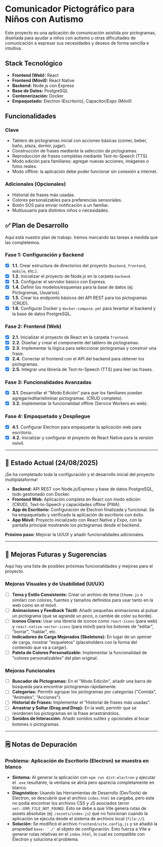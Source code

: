 # Comunicador Pictográfico para Niños con Autismo

Este proyecto es una aplicación de comunicación asistida por pictogramas, diseñada para ayudar a niños con autismo u otras dificultades de comunicación a expresar sus necesidades y deseos de forma sencilla e intuitiva.

## Stack Tecnológico

*   **Frontend (Web):** React
*   **Frontend (Móvil):** React Native
*   **Backend:** Node.js con Express
*   **Base de Datos:** PostgreSQL
*   **Contenerización:** Docker
*   **Empaquetado:** Electron (Escritorio), Capacitor/Expo (Móvil)

## Funcionalidades

### Clave
*   Tablero de pictogramas inicial con acciones básicas (comer, beber, baño, plaza, dormir, jugar).
*   Construcción de frases mediante la selección de pictogramas.
*   Reproducción de frases completas mediante Text-to-Speech (TTS).
*   Modo edición para familiares: agregar nuevas acciones, imágenes o fotos reales.
*   Modo offline: la aplicación debe poder funcionar sin conexión a internet.

### Adicionales (Opcionales)
*   Historial de frases más usadas.
*   Colores personalizables para preferencias sensoriales.
*   Botón SOS para enviar notificación a un familiar.
*   Multiusuario para distintos niños o necesidades.

## ✅ Plan de Desarrollo

Aquí está nuestro plan de trabajo. Iremos marcando las tareas a medida que las completemos.

### Fase 1: Configuración y Backend

- [x] **1.1.** Crear estructura de directorios del proyecto (`backend`, `frontend`, `mobile`, etc.).
- [x] **1.2.** Inicializar el proyecto de Node.js en la carpeta `backend`.
- [x] **1.3.** Configurar el servidor básico con Express.
- [x] **1.4.** Definir los modelos/esquemas para la base de datos (ej: Pictogramas, Usuarios).
- [x] **1.5.** Crear los endpoints básicos del API REST para los pictogramas (CRUD).
- [x] **1.6.** Configurar Docker y `docker-compose.yml` para levantar el backend y la base de datos PostgreSQL.

### Fase 2: Frontend (Web)

- [x] **2.1.** Inicializar el proyecto de React en la carpeta `frontend`.
- [x] **2.2.** Diseñar y crear el componente del tablero de pictogramas.
- [x] **2.3.** Implementar la lógica para seleccionar pictogramas y construir una frase.
- [x] **2.4.** Conectar el frontend con el API del backend para obtener los pictogramas.
- [x] **2.5.** Integrar una librería de Text-to-Speech (TTS) para leer las frases.

### Fase 3: Funcionalidades Avanzadas

- [x] **3.1.** Desarrollar el "Modo Edición" para que los familiares puedan agregar/editar/eliminar pictogramas. (CRUD completo).
- [x] **3.2.** Implementar la funcionalidad offline (Service Workers en web).

### Fase 4: Empaquetado y Despliegue

- [x] **4.1.** Configurar Electron para empaquetar la aplicación web para escritorio.
- [x] **4.2.** Inicializar y configurar el proyecto de React Native para la versión móvil.

---

## 📌 Estado Actual (24/08/2025)

¡Se ha completado toda la configuración y el desarrollo inicial del proyecto multiplataforma!

*   **Backend:** API REST con Node.js/Express y base de datos PostgreSQL, todo gestionado con Docker.
*   **Frontend Web:** Aplicación completa en React con modo edición (CRUD), Text-to-Speech y capacidades offline (PWA).
*   **App de Escritorio:** Configuración de Electron finalizada y funcional. Se ha empaquetado y verificado la aplicación de escritorio con éxito.
*   **App Móvil:** Proyecto inicializado con React Native y Expo, con la pantalla principal mostrando los pictogramas desde el backend.

**Próximo paso:** Mejorar la UI/UX y añadir funcionalidades adicionales.

---

## 🚀 Mejoras Futuras y Sugerencias

Aquí hay una lista de posibles próximas funcionalidades y mejoras para el proyecto.

### Mejoras Visuales y de Usabilidad (UI/UX)

- [ ] **Tema y Estilo Consistente:** Crear un archivo de tema (`theme.js` o similar) con colores, fuentes y tamaños definidos para usar tanto en la web como en el móvil.
- [ ] **Animaciones y Feedback Táctil:** Añadir pequeñas animaciones al pulsar un pictograma (que se agrande un poco, o cambie de color su borde).
- [ ] **Iconos Claros:** Usar una librería de iconos como `react-icons` (para web) y `react-native-vector-icons` (para móvil) para los botones de "editar", "borrar", "hablar", etc.
- [ ] **Indicadores de Carga Mejorados (Skeletons):** En lugar de un spinner de carga, mostrar "esqueletos" (placeholders con la forma del contenido que va a cargar).
- [ ] **Paleta de Colores Personalizable:** Implementar la funcionalidad de "colores personalizables" del plan original.

### Mejoras Funcionales

- [ ] **Buscador de Pictogramas:** En el "Modo Edición", añadir una barra de búsqueda para encontrar pictogramas rápidamente.
- [ ] **Categorías:** Permitir agrupar los pictogramas por categorías ("Comida", "Animales", "Acciones").
- [ ] **Historial de Frases:** Implementar el "Historial de frases más usadas".
- [ ] **Arrastrar y Soltar (Drag and Drop):** En la web, permitir que se reordenen los pictogramas en la frase arrastrándolos.
- [ ] **Sonidos de Interacción:** Añadir sonidos sutiles y opcionales al tocar botones o pictogramas.

---

## 🗒️ Notas de Depuración

### Problema: Aplicación de Escritorio (Electron) se muestra en blanco

*   **Síntoma:** Al generar la aplicación con `npm run dist:electron` y ejecutar el `.exe` resultante, la ventana se abría pero aparecía completamente en blanco.
*   **Diagnóstico:** Usando las Herramientas de Desarrollo (DevTools) de Electron, se descubrió que el archivo `index.html` se cargaba, pero este no podía encontrar los archivos CSS y JS asociados (error `net::ERR_FILE_NOT_FOUND`). Esto se debe a que Vite genera rutas de assets absolutas (ej: `/assets/index.js`) que no funcionan cuando la aplicación se ejecuta desde el sistema de archivos local (`file://`).
*   **Solución:** Se modificó el archivo `frontend/vite.config.js` y se añadió la propiedad `base: './'` al objeto de configuración. Esto fuerza a Vite a generar rutas relativas en el `index.html`, lo cual es compatible con Electron y soluciona el problema.
